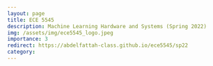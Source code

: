 ```yaml
---
layout: page
title: ECE 5545
description: Machine Learning Hardware and Systems (Spring 2022)
img: /assets/img/ece5545_logo.jpeg
importance: 3
redirect: https://abdelfattah-class.github.io/ece5545/sp22
category: 
---
```

